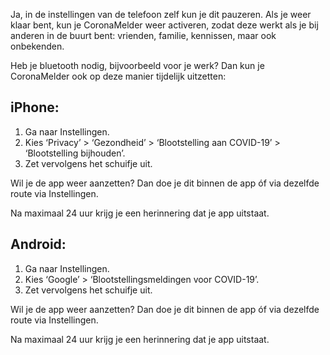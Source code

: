 Ja, in de instellingen van de telefoon zelf kun je dit pauzeren. Als je weer klaar bent, kun je CoronaMelder weer activeren, zodat deze werkt als je bij anderen in de buurt bent: vrienden, familie, kennissen, maar ook onbekenden.

Heb je bluetooth nodig, bijvoorbeeld voor je werk? Dan kun je CoronaMelder ook op deze manier tijdelijk uitzetten: 

## iPhone: 
1. Ga naar Instellingen.
2. Kies ‘Privacy’ > ‘Gezondheid’ > ‘Blootstelling aan COVID-19’ > ‘Blootstelling bijhouden’.
3. Zet vervolgens het schuifje uit.

Wil je de app weer aanzetten? Dan doe je dit binnen de app óf via dezelfde route via Instellingen.

Na maximaal 24 uur krijg je een herinnering dat je app uitstaat. 

## Android: 
1. Ga naar Instellingen.
2. Kies ‘Google’ > ‘Blootstellingsmeldingen voor COVID-19’.
3. Zet vervolgens het schuifje uit.
  
Wil je de app weer aanzetten? Dan doe je dit binnen de app óf via dezelfde route via Instellingen.

Na maximaal 24 uur krijg je een herinnering dat je app uitstaat. 
